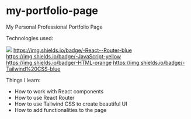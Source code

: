 # my-portfolio-page
My Personal Professional Portfolio Page

Technologies used:

<img src='https://img.shields.io/badge/-React-blue' />  https://img.shields.io/badge/-React--Router-blue https://img.shields.io/badge/-JavaScript-yellow https://img.shields.io/badge/-HTML-orange https://img.shields.io/badge/-Tailwind%20CSS-blue

Things I learn:
- How to work with React components
- How to use React Router
- How to use Tailwind CSS to create beautiful UI
- How to add functionalities to the page
